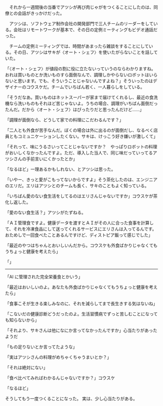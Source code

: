 　それから一週間後の当番でアツシが再び肉じゃがをつくることにしたのは、同僚との会話がきっかけだった。

　アツシは、ソフトウェア制作会社の開発部門で三人チームのリーダーをしている。会社はリモートワークが基本で、その日の定例ミーティングもビデオ通話だった。

　チームの定例ミーティングでは、時間があまったら雑談をすることにしている。その日、アツシはサキが〈オート・シェフ〉を使いたがらないことを話していた。

「〈オート・シェフ〉が値段の割に役に立たないっていうのならわかりますね。おれは買いものとか洗いものすら面倒なんで、調理しかやらないロボットはいらないと思います。でも、そういうことじゃないんですよね？」そういったのはデザイナーのコウスケだ。チームでいちばん若く、一人暮らしをしている。

「そうだなあ。買いものはネットスーパーが家まで届けてくれるし、最近の食洗機なら洗いものもそれほど苦じゃないよ。うちの場合、調理がいちばん面倒だったんだ。だから〈オート・シェフ〉はぴったりだと思ったんだけど……」

「調理が面倒なら、どうして家での料理にこだわるんです？」

「二人とも外食が苦手なんだ。ぼくの場合は外に出るのが面倒だし、なるべく店員ともコミュニケーションしたくない。サキは、けっこう好き嫌いが激しくて」

「それって、味にうるさいってことじゃないですか？　やっぱりロボットの料理がおいしくなかったんですよ。ただ、導入した当人で、同じ味だっていってるアツシさんの手前言いにくかったとか」

「なるほど」一理あるかもしれない、とアツシは思った。

「いやー、きっと愛がこもってないからですよ」そう茶化したのは、エンジニアのエリだ。エリはアツシとのチームも長く、サキのこともよく知っている。

「いちばん愛のない食生活をしてるのはエリさんじゃないですか」コウスケが茶化し返した。

「愛のない食生活？」アツシがたずねる。

「ＡＩ管理食ですよ。健康データを渡すとＡＩがその人に合った食事を計算して、それを冷凍食品にして送ってくれるサービスにエリさんは入ってるんです。おためしで一回食べたことあるんですけど、ディストピア飯って感じでした」

「最近のやつはちゃんとおいしいんだから。コウスケも外食ばかりじゃなくてもうちょっと健康を考えたら」

「」

---

「AI に管理された完全栄養食とかいう」

「最近はおいしいのよ。あなたも外食ばかりじゃなくてもうちょっと健康を考えたら」

「食事こそが生きる楽しみなのに、それを減らしてまで長生きする気はないね」

「こないだの健康診断どうだったのよ。生活習慣病でずっと苦しむことになっても知らないから」

「それより、サキさんは他になにか言ってなかったんですか」心当たりがあったようだ

「もの足りないとか言ってたような」

「実はアツシさんの料理がめちゃくちゃうまいとか？」

「それは絶対にない」

「食べ比べてみればわかるんじゃないですか？」コウスケ

「なるほど」

そうしてもう一度つくることになった。
実は、少し心当たりがある。
